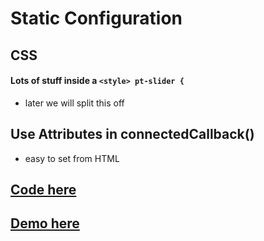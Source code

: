 # Static Configuration

## CSS
#### Lots of stuff inside a `<style> pt-slider {`
 - later we will split this off

## Use Attributes in connectedCallback()
 - easy to set from HTML

## [Code here](https://github.com/MorganConrad/ptwd-slider/blob/master/src/03_slider.html)
## [Demo here](https://raw.githack.com/MorganConrad/ptwd-slider/master/src/03_slider.html)
